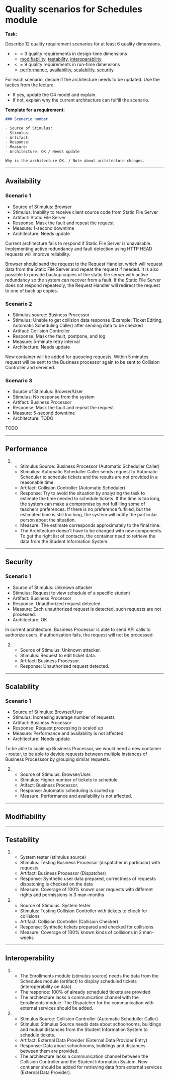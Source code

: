 # Quality scenarios for Schedules module

**Task:**

Describe 12 quality requirement scenarios for at least 6 quality dimensions.

- $>= 3$ quality requirements in design-time dimensions
  - [modifiability](#modifiability), [testability](#testability), [interoperability](#interoperability)
- $<= 9$ quality requirements in run-time dimensions
  - [performance](#performance), [availability](#availability), [scalability](#scalability), [security](#security)

For each scenario, decide if the architecture needs to be updated. Use the tactics from the lecture.

- If yes, update the C4 model and explain.
- If not, explain why the current architecture can fulfill the scenario.

**Template for a requirement:**

```markdown
### Scenario number

- Source of Stimulus:
- Stimulus:
- Artifact:
- Response:
- Measure:
- Architecture: OK / Needs update

Why is the architecture OK. / Note about architecture changes.
```

---

## Availability

### Scenario 1

- Source of Stimulus: Browser
- Stimulus: Inability to receive client source code from Static File Server
- Artifact: Static File Server
- Response: Mask the fault and repeat the request
- Measure: 1-second downtime
- Architecture: Needs update

Current architecture fails to respond if Static File Server is unavailable. Implementing active redundancy and fault detection using HTTP HEAD requests will improve reliability.

Browser should send the request to the Request Handler, which will request data from the Static File Server and repeat the request if needed. It is also possible to provide backup copies of the static file server with active redundancy so the system can recover from a fault. If the Static File Server does not respond repeatedly, the Request Handler will redirect the request to one of back up copies.

### Scenario 2

- Stimulus source: Business Processor
- Stimulus: Unable to get collision data response (Example: Ticket Editing, Automatic Scheduling Caller) after sending data to be checked
- Artifact: Collision Controller
- Response: Mask the fault, postpone, and log
- Measure: 5-minute retry interval
- Architecture: Needs update

New container will be added for queueing requests. Within 5 minutes request will be sent to the Business processor again to be sent to Collision Controller and serviced.

### Scenario 3

- Source of Stimulus: Browser/User
- Stimulus: No response from the system
- Artifact: Business Processor
- Response: Mask the fault and repeat the request
- Measure: 5-second downtime
- Architecture: TODO

TODO

---

## Performance

1. - Stimulus Source: Business Processor (Automatic Scheduller Caller)
   - Stimuilus: Automatic Scheduller Caller sends request to Automatic Scheduler to schedule tickets and the results are not provided in a reasonable time. 
   - Artifact: Collision Controller (Automatic Scheduler)
   - Response: Try to avoid the situation by analyzing the task to estimate the time needed to schedule tickets. If the time is too long, the system can make a compromise by not fulfilling some of teachers preferences. If there is no preference fulfilled, but the estimated time is still too long, the system will notify the particular person about the situation.
   - Measure: The estimate corresponds approximately to the final time.
   - The Architecture doesn't have to be changed with new components. To get the right list of contacts, the container need to retrieve the data from the Student Information System.

---

## Security

### Scenario 1

   - Source of Stimulus: Unknown attacker
   - Stimulus: Request to view schedule of a specific student
   - Artifact: Business Processor
   - Response: Unauthorized request detected
   - Measure: Each unauthorized request is detected, such requests are not processed.
   - Architecture: OK

In current architecture, Business Processor is able to send API calls to authorize users, if authorization fails, the request will not be processed.

2. - Source of Stimulus: Unknown attacker.
   - Stimulus: Request to edit ticket data.
   - Artifact: Business Processor.
   - Response: Unauthorized request detected.

---

## Scalability

### Scenario 1

   - Source of Stimulus: Browser/User
   - Stimulus: Increasing avarage number of requests
   - Artifact: Business Processor
   - Response: Request processing is scaled up
   - Measure: Performance and availability is not affected
   - Architecture: Needs update

To be able to scale up Business Processor, we would need a new container - router, to be able to devide requests between multiple instances of Business Processsor by grouping similar requests.


  
2. - Source of Stimulus: Browser/User.
   - Stimulus: Higher number of tickets to schedule.
   - Atifact: Business Processor.
   - Response: Automatic scheduling is scaled up.
   - Measure: Performance and availability is not affected.

---

## Modifiability

---

## Testability

1. - System tester (stimulus source)
   - Stimulus: Testing Business Processor (dispatcher in particular) with requests
   - Artifact: Business Processor (Dispatcher)
   - Response: Synthetic user data prepared, correctness of requests dispatching is checked on the data
   - Measure: Coverage of 100% known user requests with different rights and permissions in 3 man-months

2. - Source of Stimulus: System tester
   - Stimulus: Testing Collision Controller with tickets to check for collisions
   - Artifact: Collision Controller (Collision Checker)
   - Response: Synthetic tickets prepared and checked for collisions
   - Measure: Coverage of 100% known kinds of collisions in 2 man-weeks

---

## Interoperability

1. - The Enrollments module (stimulus source) needs the data from the Schedules module (artifact) to display scheduled tickets (interoperability on data).
   - The responce: 100% of already scheduled tickets are provided
   - The architecture lacks a communication channel with the Enrollments module. The Dispatcher for the communication with external services should be added.

2. - Stimulus Source: Collision Controller (Automatic Scheduller Caller)
   - Stimulus: Stimulus Source needs data about schoolrooms, buildings and mutual distances from the Student Information System to schedule tickets.
   - Artifact: External Data Provider (External Data Provider Entry)
   - Response: Data about schoolrooms, buildings and distances between them are provided.
   - The architecture lacks a communication channel between the Collision Controller and the Student Information System. New contianer should be added for retrieving data from external services (External Data Provider).
